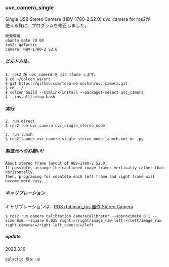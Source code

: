 ### uvc_camera_single    
Single USB Stereo Camera (HBV-1780-2 S2.0) uvc_camera for ros2が    
使える様に、プログラムを修正しました。   
    
    開発環境    
    ubuntu mate 20.04    
    ros2: galactic    
    camera: HBV-1780-2 S2.0    
    
##### ビルド方法。    
    
    1. ros2 版 uvc_camera を git clone します。    
    $ cd ~/colcon_ws/src    
    $ git https://github.com/tosa-no-onchan/uvc_camera.git    
    $ cd ../    
    $ colcon build --symlink-install --packages-select uvc_camera    
    $ . install/setup.bash    
    
    
##### 実行    
    
    2. run direct    
    $ ros2 run uvc_camera uvc_single_stereo_node    
    
    3. run lunch    
    $ ros2 launch uvc_camera single_stereo_node.launch.xml or .py    
    
    
##### 製造元へのお願い!!    
    
    About stereo frame layout of HBV-1780-2 S2.0.    
    If possible, arrange the captioned image frames vertically rather than horizontally.    
    Then, programing for sepatete each left frame and right frame will become more easy.    
    
##### キャリブレーション    
    
キャリブレーションは、[ROS rtabmap_ros 自作 Stereo Camera ](http://www.netosa.com/blog/2021/09/ros-rtabmap-ros-stereo-camera.html)    
    
    $ ros2 run camera_calibration cameracalibrator --approximate 0.1 --size 8x6 --square 0.025 right:=/right/image_raw left:=/left/image_raw right_camera:=/right left_camera:=/left    
        
##### update  
2023.3.16  

    galactic 版を up  
